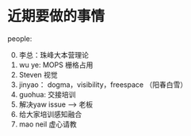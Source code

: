 # 近期要做的事情
people:

0. 李总：珠峰大本营理论
1. wu ye: MOPS 栅格占用
2. Steven 视觉
3. jinyao： dogma，visibility，freespace （阳春白雪）
4. guohua: 交接培训
5. 解决yaw issue --> 老板
6. 给大家培训感知融合
7. mao neil 虚心请教